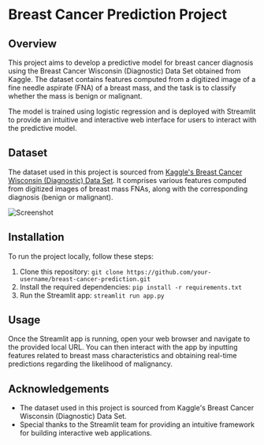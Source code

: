 # Breast Cancer Prediction Project

## Overview
This project aims to develop a predictive model for breast cancer diagnosis using the Breast Cancer Wisconsin (Diagnostic) Data Set obtained from Kaggle. The dataset contains features computed from a digitized image of a fine needle aspirate (FNA) of a breast mass, and the task is to classify whether the mass is benign or malignant.

The model is trained using logistic regression and is deployed with Streamlit to provide an intuitive and interactive web interface for users to interact with the predictive model.

## Dataset
The dataset used in this project is sourced from [Kaggle's Breast Cancer Wisconsin (Diagnostic) Data Set](https://www.kaggle.com/uciml/breast-cancer-wisconsin-data). It comprises various features computed from digitized images of breast mass FNAs, along with the corresponding diagnosis (benign or malignant).

![Screenshot](assests/image.png)

## Installation
To run the project locally, follow these steps:
1. Clone this repository:
    `git clone https://github.com/your-username/breast-cancer-prediction.git`
2. Install the required dependencies:
   `pip install -r requirements.txt`
4. Run the Streamlit app:
    `streamlit run app.py`


## Usage
Once the Streamlit app is running, open your web browser and navigate to the provided local URL. You can then interact with the app by inputting features related to breast mass characteristics and obtaining real-time predictions regarding the likelihood of malignancy.

## Acknowledgements
- The dataset used in this project is sourced from Kaggle's Breast Cancer Wisconsin (Diagnostic) Data Set.
- Special thanks to the Streamlit team for providing an intuitive framework for building interactive web applications.
